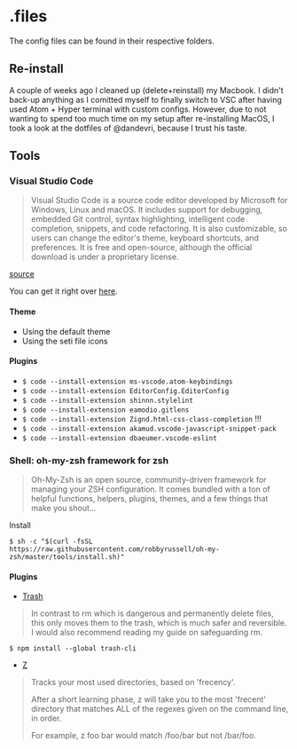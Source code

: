 # .files

The config files can be found in their respective folders.

## Re-install

A couple of weeks ago I cleaned up (delete+reinstall) my Macbook. I didn't back-up anything as I comitted myself to finally switch to VSC after having used Atom + Hyper terminal with custom configs. However, due to not wanting to spend too much time on my setup after re-installing MacOS, I took a look at the dotfiles of @dandevri, because I trust his taste.

## Tools

### Visual Studio Code

> Visual Studio Code is a source code editor developed by Microsoft for Windows, Linux and macOS. It includes support for debugging, embedded Git control, syntax highlighting, intelligent code completion, snippets, and code refactoring. It is also customizable, so users can change the editor's theme, keyboard shortcuts, and preferences. It is free and open-source, although the official download is under a proprietary license.

[source](https://en.wikipedia.org/wiki/Visual_Studio_Code)

You can get it right over [here](https://code.visualstudio.com/docs/editor/command-line).

#### Theme
* Using the default theme
* Using the seti file icons

#### Plugins
* ```$ code --install-extension ms-vscode.atom-keybindings```
* ```$ code --install-extension EditorConfig.EditorConfig```
* ```$ code --install-extension shinnn.stylelint```
* ```$ code --install-extension eamodio.gitlens```
* ```$ code --install-extension Zignd.html-css-class-completion``` !!!
* ```$ code --install-extension akamud.vscode-javascript-snippet-pack```
* ```$ code --install-extension dbaeumer.vscode-eslint```

### Shell: oh-my-zsh framework for zsh

>Oh-My-Zsh is an open source, community-driven framework for managing your ZSH configuration. It comes bundled with a ton of helpful functions, helpers, plugins, themes, and a few things that make you shout...

Install

```$ sh -c "$(curl -fsSL https://raw.githubusercontent.com/robbyrussell/oh-my-zsh/master/tools/install.sh)"```

#### Plugins
* [Trash](https://github.com/sindresorhus/trash-cli)

>In contrast to rm which is dangerous and permanently delete files, this only moves them to the trash, which is much safer and reversible. I would also recommend reading my guide on safeguarding rm.

  ```$ npm install --global trash-cli```

* [Z](https://github.com/rupa/z/blob/master/z.sh)

>Tracks your most used directories, based on 'frecency'.
>
>After  a  short  learning  phase, z will take you to the most 'frecent' directory that matches ALL of the regexes given on the command line, in order.
>
>For example, z foo bar would match /foo/bar but not /bar/foo.

